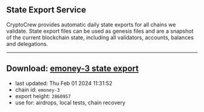## State Export Service
CryptoCrew provides automatic daily state exports for all chains we validate. State export files can be used as genesis files and are a snapshot of the current blockchain state, including all validators, accounts, balances and delegations.

---
**Download: [emoney-3 state export](https://dl.ccvalidators.com/SERVICE/emoney/emoney-3_export_2860957.json)**
---

- last updated: Thu Feb 01 2024 11:31:52
- chain id: `emoney-3`
- export height: `2860957`
- use for: airdrops, local tests, chain recovery
